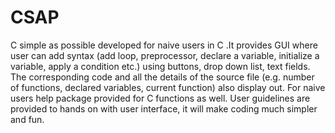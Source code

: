 # CSAP
C simple as possible developed for naive users in C .It provides GUI where user can add syntax (add loop, preprocessor, declare a variable, initialize a variable, apply a condition etc.) using buttons, drop down list, text fields. The corresponding code and all the details of the source file (e.g. number of functions, declared variables, current function) also display out. For naive users help package provided for C functions as well. User guidelines are provided to hands on with user interface, it will make coding much simpler and fun.
